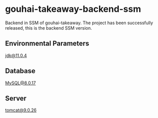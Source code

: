 # gouhai-takeaway-backend-ssm
Backend in SSM of gouhai-takeaway. The project has been successfully released, this is the backend SSM version.

## Environmental Parameters

jdk@11.0.4

## Database

MySQL@8.0.17

## Server
tomcat@9.0.26
